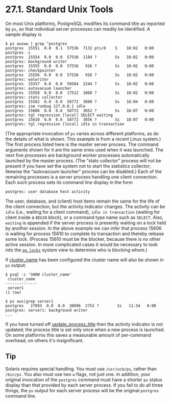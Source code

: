 # 27.1. Standard Unix Tools

On most Unix platforms, PostgreSQL modifies its command title as reported by `ps`, so that individual server processes can readily be identified. A sample display is

```text
$ ps auxww | grep ^postgres
postgres  15551  0.0  0.1  57536  7132 pts/0    S    18:02   0:00 postgres -i
postgres  15554  0.0  0.0  57536  1184 ?        Ss   18:02   0:00 postgres: background writer
postgres  15555  0.0  0.0  57536   916 ?        Ss   18:02   0:00 postgres: checkpointer
postgres  15556  0.0  0.0  57536   916 ?        Ss   18:02   0:00 postgres: walwriter
postgres  15557  0.0  0.0  58504  2244 ?        Ss   18:02   0:00 postgres: autovacuum launcher
postgres  15558  0.0  0.0  17512  1068 ?        Ss   18:02   0:00 postgres: stats collector
postgres  15582  0.0  0.0  58772  3080 ?        Ss   18:04   0:00 postgres: joe runbug 127.0.0.1 idle
postgres  15606  0.0  0.0  58772  3052 ?        Ss   18:07   0:00 postgres: tgl regression [local] SELECT waiting
postgres  15610  0.0  0.0  58772  3056 ?        Ss   18:07   0:00 postgres: tgl regression [local] idle in transaction
```

\(The appropriate invocation of `ps` varies across different platforms, as do the details of what is shown. This example is from a recent Linux system.\) The first process listed here is the master server process. The command arguments shown for it are the same ones used when it was launched. The next five processes are background worker processes automatically launched by the master process. \(The “stats collector” process will not be present if you have set the system not to start the statistics collector; likewise the “autovacuum launcher” process can be disabled.\) Each of the remaining processes is a server process handling one client connection. Each such process sets its command line display in the form

```text
postgres: user database host activity
```

The user, database, and \(client\) host items remain the same for the life of the client connection, but the activity indicator changes. The activity can be `idle` \(i.e., waiting for a client command\), `idle in transaction` \(waiting for client inside a `BEGIN` block\), or a command type name such as `SELECT`. Also, `waiting` is appended if the server process is presently waiting on a lock held by another session. In the above example we can infer that process 15606 is waiting for process 15610 to complete its transaction and thereby release some lock. \(Process 15610 must be the blocker, because there is no other active session. In more complicated cases it would be necessary to look into the [`pg_locks`](https://www.postgresql.org/docs/12/view-pg-locks.html) system view to determine who is blocking whom.\)

If [cluster\_name](https://www.postgresql.org/docs/12/runtime-config-logging.html#GUC-CLUSTER-NAME) has been configured the cluster name will also be shown in `ps` output:

```text
$ psql -c 'SHOW cluster_name'
 cluster_name
--------------
 server1
(1 row)

$ ps aux|grep server1
postgres   27093  0.0  0.0  30096  2752 ?        Ss   11:34   0:00 postgres: server1: background writer
...
```

If you have turned off [update\_process\_title](https://www.postgresql.org/docs/12/runtime-config-logging.html#GUC-UPDATE-PROCESS-TITLE) then the activity indicator is not updated; the process title is set only once when a new process is launched. On some platforms this saves a measurable amount of per-command overhead; on others it's insignificant.

## Tip

Solaris requires special handling. You must use `/usr/ucb/ps`, rather than `/bin/ps`. You also must use two `w` flags, not just one. In addition, your original invocation of the `postgres` command must have a shorter `ps` status display than that provided by each server process. If you fail to do all three things, the `ps` output for each server process will be the original `postgres` command line.

